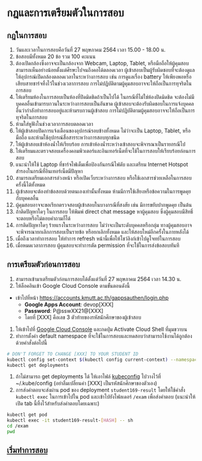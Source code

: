 # กฎและการเตรียมตัวในการสอบ

## กฎในการสอบ

1. วันและเวลาในการสอบคือวันที่ 27 พฤษภาคม 2564 เวลา 15.00 - 18.00 น.
1. ข้อสอบมีทั้งหมด 20 ข้อ รวม 100 คะแนน
1. ต้องเปิดกล้องซึ่งอาจจะเป็นกล้องจาก Webcam, Laptop, Tablet, หรือมือถือให้ผู้คุมสอบสามารถเห็นอย่างน้อยตั้งแต่ศีรษะไปจนถึงคอได้ตลอดเวลา ผู้เข้าสอบเป็นผู้รับผิดชอบที่จะต้องดูแลให้อุปกรณ์เปิดกล้องตลอดเวลาในระหว่างการสอบ เช่น การดูแลเรื่อง battery ให้เพียงพอหรือเสียบสายชาร์จทิ้งไว้ในช่วงเวลาการสอบ การไม่ปฏิบัติตามผู้คุมสอบอาจจะให้ถือเป็นการทุจริตในการสอบ
1. ให้เตรียมห้องในการสอบเป็นห้องที่ปิดมิดชิดถ้าเป็นไปได้ ในกรณีที่ไม่ใช่ห้องปิดมิดชิด จะต้องไม่มีบุคคลอื่นเข้ามารบกวนในระหว่างการสอบเป็นอันขาด ผู้เข้าสอบจะต้องรับผิดชอบในการแจ้งบุคคลอื่นว่ากำลังทำการสอบอยู่และห้ามรบกวนผู้เข้าสอบ การไม่ปฏิบัติตามผู้คุมสอบอาจจะให้ถือเป็นการทุจริตในการสอบ
1. ห้ามใส่หูฟังในช่วงเวลาการสอบตลอดเวลา
1. ให้ผู้เข้าสอบปิดการแจ้งเตือนของอุปกรณ์รอบข้างทั้งหมด ไม่ว่าจะเป็น Laptop, Tablet, หรือมือถือ และห้ามใช้อุปกรณ์สื่อสารระหว่างการสอบทุกชนิด
1. ให้ผู้เข้าสอบเข้าห้องน้ำให้เรียบร้อย การเข้าห้องน้ำระหว่างเข้าสอบจะพิจารณาเป็นรายกรณีไป
1. ให้เตรียมและตรวจสอบเครื่องคอมพิวเตอร์และอินเทอร์เน็ตที่จะใช้ในการสอบให้เรียบร้อยก่อนการสอบ
1. แนะนำให้ใช้ Laptop ที่ชาร์จไฟเต็มเพื่อป้องกันกรณีไฟดับ และเตรียม Internet Hotspot สำรองในกรณีที่อินเทอร์เน็ตมีปัญหา
1. สามารถเตรียมเอกสารล่วงหน้า หรือเปิดเว็บระหว่างการสอบ หรือใช้เอกสารช่วยเหลือในการสอบครั้งนี้ได้ทั้งหมด
1. ผู้เข้าสอบจะต้องทำข้อสอบด้วยตนเองเท่านั้นทั้งหมด ห้ามมีการใช้เสียงหรือข้อความในการพูดคุยกับบุคคลอื่น
1. ผู้คุมสอบอาจจะขอเรียกตรวจสอบผู้เข้าสอบในบางกรณีที่สงสัย เช่น มีการขยับปากพูดคุย เป็นต้น
1. ถ้าติดปัญหาใดๆ ในการสอบ ให้พิมพ์ direct chat message หาผู้คุมสอบ ซึ่งผู้คุมสอบมีสิทธิ์จะตอบหรือไม่ตอบคำถามก็ได้
1. การติดปัญหาใดๆ ร้ายแรงในระหว่างการสอบ ไม่ว่าจะเป็นระดับบุคคลหรือกลุ่ม ทางผู้คุมสอบอาจจะพิจารณายกเลิกการสอบเป็นรายข้อ หรือยกเลิกทั้งหมด และให้สอบใหม่อีกครั้งในภายหลังได้
1. เมื่อถึงเวลาทำการสอบ ให้ทำการ refresh หน้านี้เพื่อให้โชว์ลิงก์เข้าไปดูโจทย์ในการสอบ
1. เมื่อหมดเวลาการสอบ ผู้คุมสอบจะทำการตัด permission ที่จะใช้ในการส่งข้อสอบทันที

## การเตรียมตัวก่อนการสอบ

1. สามารถเข้ามาเตรียมตัวก่อนการสอบได้ตั้งแต่วันที่ 27 พฤษภาคม 2564 เวลา 14.30 น.
1. ให้ล็อคอินเข้า Google Cloud Console ตามขั้นตอนดังนี้
  * เข้าไปที่หน้า <https://accounts.kmutt.ac.th/gappsauthen/login.php>
    * __Google Apps Account__: devop[XXX] 
    * __Password__: P@sswXX21@[XXX]
    * โดยที่ [XXX] คือเลข 3 ตัวท้ายของรหัสนักศึกษาของผู้เข้าสอบ
1. ให้เข้าไปที่ [Google Cloud Console](https://console.cloud.google.com/) และกดปุ่ม Activate Cloud Shell ที่มุมขวาบน
1. ทำการตั้งค่า default namespace ที่จะใช้ในการสอบและทดสอบว่าสามารถใช้งานได้ถูกต้องด้วยคำสั่งต่อไปนี้

```bash
# DON'T FORGET TO CHANGE [XXX] TO YOUR STUDENT ID
kubectl config set-context $(kubectl config current-context) --namespace=student[XXX]
kubectl get deployments
```

1. ถ้าไม่สามารถ get deployments ได้ ให้เอาไฟล์ [kubeconfig](../files/kubeconfig) ไปวางไว้ที่ ~/.kube/config (อย่าลืมเปลี่ยนค่า [XXX] เป็นรหัสนักศึกษาของตัวเอง)
1. การส่งคำตอบจะส่งผ่าน pod ของ deployment `student169-result` โดยให้ใช้คำสั่ง `kubectl exec` ในการเข้าไปใน pod และเข้าไปยังโฟลเดอร์ `/exam` เพื่อส่งคำตอบ (แนะนำให้เปิด tab นี้ทิ้งไว้สำหรับส่งคำตอบโดยเฉพาะ)

```bash
kubectl get pod
kubectl exec -it student169-result-[HASH] -- sh
cd /exam
pwd
```

## [เริ่มทำการสอบ](../exams/index.md)